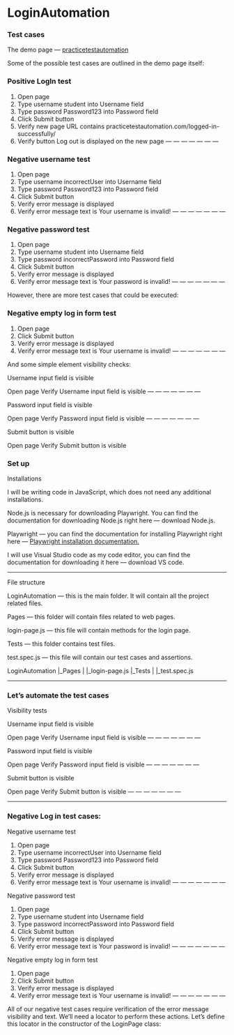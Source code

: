 # LoginAutomation

### Test cases

The demo page — [practicetestautomation](https://practicetestautomation.com/practice-test-login/)

Some of the possible test cases are outlined in the demo page itself:

### Positive LogIn test

1. Open page
2. Type username student into Username field
3. Type password Password123 into Password field
4. Click Submit button
5. Verify new page URL contains practicetestautomation.com/logged-in-successfully/
6. Verify button Log out is displayed on the new page
— — — — — — —

### Negative username test

1. Open page
2. Type username incorrectUser into Username field
3. Type password Password123 into Password field
4. Click Submit button
5. Verify error message is displayed
6. Verify error message text is Your username is invalid!
— — — — — — —

### Negative password test

1. Open page
2. Type username student into Username field
3. Type password incorrectPassword into Password field
4. Click Submit button
5. Verify error message is displayed
6. Verify error message text is Your password is invalid!
— — — — — — —

However, there are more test cases that could be executed:

### Negative empty log in form test

1. Open page
2. Click Submit button
3. Verify error message is displayed
4. Verify error message text is Your username is invalid!
— — — — — — —

And some simple element visibility checks:

Username input field is visible

Open page
Verify Username input field is visible
— — — — — — —

Password input field is visible

Open page
Verify Password input field is visible
— — — — — — —

Submit button is visible

Open page
Verify Submit button is visible

### Set up
Installations

I will be writing code in JavaScript, which does not need any additional installations.

Node.js is necessary for downloading Playwright. You can find the documentation for downloading Node.js right here —
download Node.js.

Playwright — you can find the documentation for installing Playwright right here — [Playwright installation
documentation.](https://playwright.dev/docs/intro#:~:text=Installing%20Playwright%E2%80%8B&text=Run%20the%20install%20command%20and,easily%20run%20tests%20on%20CI)

I will use Visual Studio code as my code editor, you can find the documentation for downloading it here — download VS
code.

_________________________________________________________________

File structure

LoginAutomation — this is the main folder. It will contain all the project related files.

Pages — this folder will contain files related to web pages.

login-page.js — this file will contain methods for the login page.

Tests — this folder contains test files.

test.spec.js — this file will contain our test cases and assertions.

LoginAutomation
|_Pages
| |_login-page.js
|_Tests
| |_test.spec.js
_________________________________________________________________

### Let’s automate the test cases

Visibility tests

Username input field is visible

Open page
Verify Username input field is visible
— — — — — — —

Password input field is visible

Open page
Verify Password input field is visible
— — — — — — —

Submit button is visible

Open page
Verify Submit button is visible
— — — — — — —
_________________________________________________________________

### Negative Log in test cases:

Negative username test

1. Open page
2. Type username incorrectUser into Username field
3. Type password Password123 into Password field
4. Click Submit button
5. Verify error message is displayed
6. Verify error message text is Your username is invalid!
   — — — — — — —

Negative password test

1. Open page
2. Type username student into Username field
3. Type password incorrectPassword into Password field
4. Click Submit button
5. Verify error message is displayed
6. Verify error message text is Your password is invalid!
   — — — — — — —

Negative empty log in form test

1. Open page
2. Click Submit button
3. Verify error message is displayed
4. Verify error message text is Your username is invalid!
   — — — — — — —

All of our negative test cases require verification of the error message visibility and text. We’ll need a locator to
perform these actions. Let’s define this locator in the constructor of the LoginPage class:
